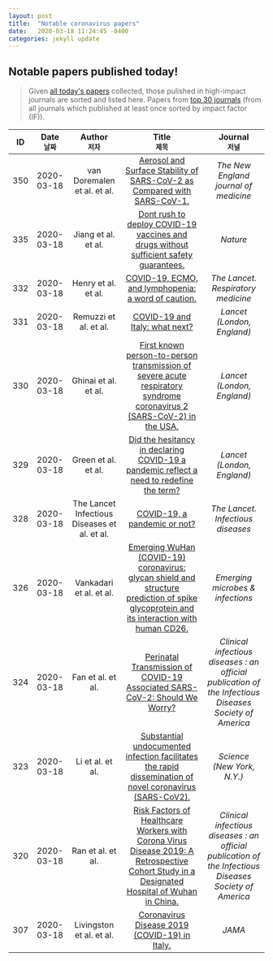 ```yaml
---
layout: post
title:  "Notable coronavirus papers"
date:   2020-03-18 11:24:45 -0400
categories: jekyll update
---
```

## Notable papers published today!

> Given [all today's papers](./allpapers.md) collected, those pulished in high-impact journals are sorted and listed here.
> Papers from [top 30 journals](./topj.md) (from all journals which published at least once sorted by impact factor (IF)).<br />

  
|**ID** |**Date <br /><sub>날짜</sub>**|**Author <br /><sub>저자</sub>**| **Title <br /><sub>제목</sub>**| **Journal<br /><sub>저널</sub>** |
|:---:|:---:|:---:|:---------------:|:---:|
|350| 2020-03-18|  van Doremalen et al. et al.|  [Aerosol and Surface Stability of SARS-CoV-2 as Compared with SARS-CoV-1.](https://www.ncbi.nlm.nih.gov/pubmed/32182409)|  *The New England journal of medicine*| 
|335| 2020-03-18|  Jiang et al. et al.|  [Dont rush to deploy COVID-19 vaccines and drugs without sufficient safety guarantees.](https://www.ncbi.nlm.nih.gov/pubmed/32179860)|  *Nature*| 
|332| 2020-03-18|  Henry et al. et al.|  [COVID-19, ECMO, and lymphopenia: a word of caution.](https://www.ncbi.nlm.nih.gov/pubmed/32178774)|  *The Lancet. Respiratory medicine*| 
|331| 2020-03-18|  Remuzzi et al. et al.|  [COVID-19 and Italy: what next?](https://www.ncbi.nlm.nih.gov/pubmed/32178769)|  *Lancet (London, England)*| 
|330| 2020-03-18|  Ghinai et al. et al.|  [First known person-to-person transmission of severe acute respiratory syndrome coronavirus 2 (SARS-CoV-2) in the USA.](https://www.ncbi.nlm.nih.gov/pubmed/32178768)|  *Lancet (London, England)*| 
|329| 2020-03-18|  Green et al. et al.|  [Did the hesitancy in declaring COVID-19 a pandemic reflect a need to redefine the term?](https://www.ncbi.nlm.nih.gov/pubmed/32178767)|  *Lancet (London, England)*| 
|328| 2020-03-18|  The Lancet Infectious Diseases et al. et al.|  [COVID-19, a pandemic or not?](https://www.ncbi.nlm.nih.gov/pubmed/32178762)|  *The Lancet. Infectious diseases*| 
|326| 2020-03-18|  Vankadari et al. et al.|  [Emerging WuHan (COVID-19) coronavirus: glycan shield and structure prediction of spike glycoprotein and its interaction with human CD26.](https://www.ncbi.nlm.nih.gov/pubmed/32178593)|  *Emerging microbes & infections*| 
|324| 2020-03-18|  Fan et al. et al.|  [Perinatal Transmission of COVID-19 Associated SARS-CoV-2: Should We Worry?](https://www.ncbi.nlm.nih.gov/pubmed/32182347)|  *Clinical infectious diseases : an official publication of the Infectious Diseases Society of America*| 
|323| 2020-03-18|  Li et al. et al.|  [Substantial undocumented infection facilitates the rapid dissemination of novel coronavirus (SARS-CoV2).](https://www.ncbi.nlm.nih.gov/pubmed/32179701)|  *Science (New York, N.Y.)*| 
|320| 2020-03-18|  Ran et al. et al.|  [Risk Factors of Healthcare Workers with Corona Virus Disease 2019: A Retrospective Cohort Study in a Designated Hospital of Wuhan in China.](https://www.ncbi.nlm.nih.gov/pubmed/32179890)|  *Clinical infectious diseases : an official publication of the Infectious Diseases Society of America*| 
|307| 2020-03-18|  Livingston et al. et al.|  [Coronavirus Disease 2019 (COVID-19) in Italy.](https://www.ncbi.nlm.nih.gov/pubmed/32181795)|  *JAMA*| 


